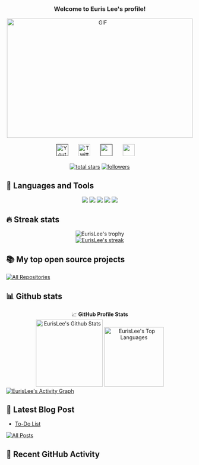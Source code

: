 <h3 align="center">
  Welcome to Euris Lee's profile!
</h3>

<div align="center">
    <img align="center" alt="GIF" src="https://imgur.com/vC9nXzZ.gif?raw=true" width="500" height="320" />
</div>

<br/>

<!-- Social icons section -->
<div align="center">
  <a href=""><img width="32px" alt="Youtube" title="Youtube" src="https://img.icons8.com/doodle/48/000000/youtube--v2.png"/></a>
  &#8287;&#8287;&#8287;&#8287;&#8287;
  <a href="https://twitter.com/eurislee"><img width="32px" alt="Twitter" title="Twitter" src="https://img.icons8.com/doodle/48/000000/twitter--v2.png"/></a>
  &#8287;&#8287;&#8287;&#8287;&#8287;
  <a href="" alt="Dev Pro Tips Discussion & Support Server"><img width="32px" src="https://img.icons8.com/doodle/48/000000/discord--v2.png"/></a>
  &#8287;&#8287;&#8287;&#8287;&#8287;
  <a href="mailto:eurislee@gmail.com" alt=""><img width="32px" src="https://img.icons8.com/doodle/48/000000/gmail-new.png"/></a>
  &#8287;&#8287;&#8287;&#8287;&#8287;
</div>

<br/>

<!-- Social badges section -->
<div align="center">
  <a href="https://github.com/eurislee?tab=repositories&sort=stargazers">
    <img alt="total stars" title="Total stars on GitHub" src="https://custom-icon-badges.herokuapp.com/badge/dynamic/json?logo=star&color=55960c&labelColor=488207&label=Stars&style=for-the-badge&query=%24.stars&url=https://api.github-star-counter.workers.dev/user/eurislee"/></a>
  <a href="https://github.com/eurislee?tab=followers">
    <img alt="followers" title="Follow me on Github" src="https://custom-icon-badges.herokuapp.com/github/followers/eurislee?color=236ad3&labelColor=1155ba&style=for-the-badge&logo=person-add&label=Follow&logoColor=white"/></a>
</div>

## 🚀 Languages and Tools
<div align="center">
    <a href = "https://www.markdownguide.org/basic-syntax/"><img src ="https://img.shields.io/badge/C%2B%2B-00599C?style=for-the-badge&logo=c%2B%2B&logoColor=white"></a>
    <a href = "https://www.markdownguide.org/basic-syntax/"><img src ="https://img.shields.io/badge/C-ED8B00?style=for-the-badge&logo=c&logoColor=white"></a>
    <a href = "https://www.markdownguide.org/basic-syntax/"><img src ="https://img.shields.io/badge/PostgreSQL-00000F?style=for-the-badge&logo=postgresql&logoColor=white"></a>
    <a href = "https://www.markdownguide.org/basic-syntax/"><img src ="https://img.shields.io/badge/Git-F05032?style=for-the-badge&logo=git&logoColor=white"></a>
    <a href = "https://www.markdownguide.org/basic-syntax/"><img src ="https://img.shields.io/badge/Markdown-000000?style=for-the-badge&logo=markdown&logoColor=white"></a>
</div>

## 🔥 Streak stats

<div align="center">
    <img alt="EurisLee's trophy" src="https://github-profile-trophy.vercel.app/?username=eurislee&column=8&margin-w=15&margin-h=15&no-bg=true&no-frame=true&theme=tokyonight">
</div>

<div align="center">
  <a href="https://github.com/eurislee/github-readme-streak-stats">
    <img title="🔥 Get streak stats for your profile at git.io/streak-stats" alt="EurisLee's streak" src="https://github-readme-streak-stats.herokuapp.com/?user=eurislee&theme=monokai-light&hide_border=true"/>
  </a>
</div>

## 📚 My top open source projects

<div align="left">

</div>

<div align="left">
  <a href="https://github.com/eurislee?tab=repositories&sort=stargazers"><img alt="All Repositories" title="All Repositories" src="https://custom-icon-badges.herokuapp.com/badge/-All%20Repos-2962FF?style=for-the-badge&logoColor=white&logo=repo"/></a>
</div>

## 📊 Github stats

<div align="center">
    <div>
      <g-emoji class="g-emoji" alias="chart_with_upwards_trend" fallback-src="https://github.githubassets.com/images/icons/emoji/unicode/1f4c8.png">📈</g-emoji>
      <strong>GitHub Profile Stats</strong>
    </div>
    <a href="https://github.com/eurislee"><img alt="EurisLee's Github Stats" height="180em" src="https://github-readme-stats.vercel.app/api?username=eurislee&theme=tokyonight&show_icons=true&&bg_color=0xffffff&include_all_commits=true&count_private=true&hide_border=true" /></a>
    <a href="https://github.com/eurislee"><img alt="EurisLee's Top Languages" height="160em" src="https://github-readme-stats.vercel.app/api/top-langs/?username=eurislee&langs_count=8&layout=compact&theme=tokyonight&bg_color=0xffffff&hide_border=true" /></a>
</div>

<div>
    <a href="https://github.com/ashutosh00710/github-readme-activity-graph"><img alt="EurisLee's Activity Graph" src="https://activity-graph.herokuapp.com/graph?username=eurislee&theme=minimal&hide_border=true&area=true" /></a>
</div>

## 📖 Latest Blog Post
<!-- BLOG-POST-LIST:START -->
- [To-Do List](https://euris.me/blog/todo-list)
<!-- BLOG-POST-LIST:END -->

<div align="left">
  <a href="https://euris.me/blog/"><img alt="All Posts" title="All Posts" src="https://custom-icon-badges.herokuapp.com/badge/-All%20Posts-2962FF?style=for-the-badge&logoColor=white&logo=book"/></a>
</div>

## 🎈 Recent GitHub Activity
<!--START_SECTION:activity-->
<!--END_SECTION:activity-->
